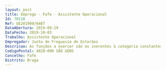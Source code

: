 ```yaml
--- 
layout: post
title: Emprego - Fafe - Assistente Operacional
Id: 70110
Ref: OE201909/0407
DataAbertura: 2019-09-19
DataFecho: 2019-10-03
Trabalho: Assistente Operacional
Empregador: Junta de Freguesia de Estorãos
Descricao: As funções a exercer são as inerentes à categoria constantes no anexo à LTFP, às quais corresponde o grau 1 de complexidade funcional e em conformidade com o estabelecido no mapa de pessoal
CodigoPostal: 4820-000 SÃO GENS
Concelho: Fafe
Distrito: Braga
--- 
```

